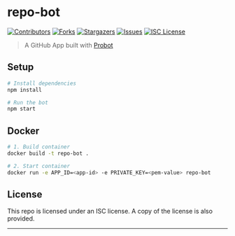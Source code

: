 # repo-bot

[![Contributors][contributors-shield]][contributors-url]
[![Forks][forks-shield]][forks-url]
[![Stargazers][stars-shield]][stars-url]
[![Issues][issues-shield]][issues-url]
[![ISC License][license-shield]][license-url]

> A GitHub App built with [Probot](https://github.com/probot/probot)

## Setup

```sh
# Install dependencies
npm install

# Run the bot
npm start
```

## Docker

```sh
# 1. Build container
docker build -t repo-bot .

# 2. Start container
docker run -e APP_ID=<app-id> -e PRIVATE_KEY=<pem-value> repo-bot
```

## License

This repo is licensed under an ISC license. A copy of the license is also provided.

---

[contributors-shield]: https://img.shields.io/github/contributors/jordandarlington-org/repo-bot.svg?style=for-the-badge
[contributors-url]: https://github.com/jordandarlington-org
[forks-shield]: https://img.shields.io/github/forks/jordandarlington-org/repo-bot.svg?style=for-the-badge
[forks-url]: https://github.com/jordandarlington-org/repo-bot/network/members
[stars-shield]: https://img.shields.io/github/stars/jordandarlington-org/repo-bot.svg?style=for-the-badge
[stars-url]: https://github.com/jordandarlington-org/repo-bot/stargazers
[issues-shield]: https://img.shields.io/github/issues/jordandarlington-org/repo-bot.svg?style=for-the-badge
[issues-url]: https://github.com/jordandarlington-org/repo-bot/issues
[license-shield]: https://img.shields.io/github/license/jordandarlington-org/repo-bot.svg?style=for-the-badge
[license-url]: https://github.com/jordandarlington-org/repo-bot/blob/main/LICENSE

